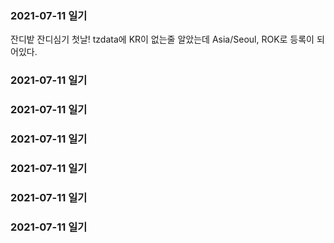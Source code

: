 ### 2021-07-11 일기
잔디밭 잔디심기 첫날!
tzdata에 KR이 없는줄 알았는데 Asia/Seoul, ROK로 등록이 되어있다.
### 2021-07-11 일기
### 2021-07-11 일기
### 2021-07-11 일기
### 2021-07-11 일기
### 2021-07-11 일기
### 2021-07-11 일기
